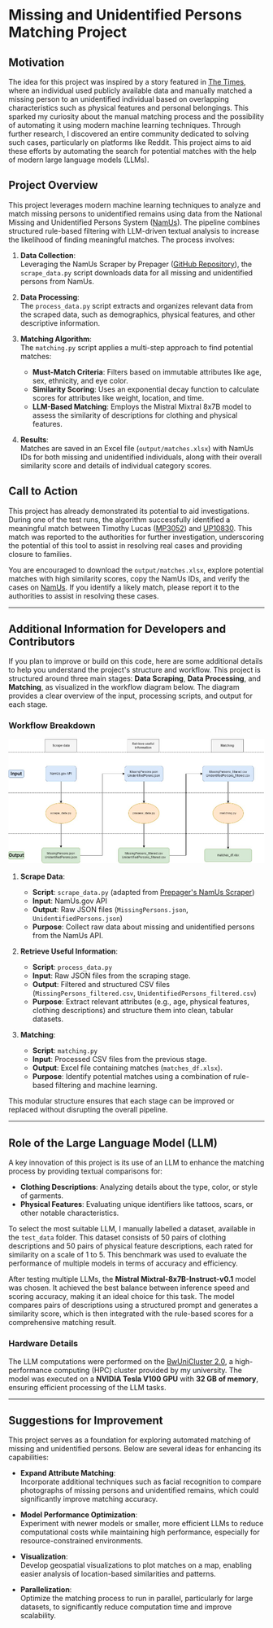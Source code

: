 # Missing and Unidentified Persons Matching Project

## Motivation

The idea for this project was inspired by a story featured in [The Times](https://archive.ph/FG948), where an individual used publicly available data and manually matched a missing person to an unidentified individual based on overlapping characteristics such as physical features and personal belongings. This sparked my curiosity about the manual matching process and the possibility of automating it using modern machine learning techniques. Through further research, I discovered an entire community dedicated to solving such cases, particularly on platforms like Reddit. This project aims to aid these efforts by automating the search for potential matches with the help of modern large language models (LLMs).

## Project Overview

This project leverages modern machine learning techniques to analyze and match missing persons to unidentified remains using data from the National Missing and Unidentified Persons System ([NamUs](https://namus.nij.ojp.gov/)). The pipeline combines structured rule-based filtering with LLM-driven textual analysis to increase the likelihood of finding meaningful matches. The process involves:

1. **Data Collection**:  
   Leveraging the NamUs Scraper by Prepager ([GitHub Repository](https://github.com/Prepager/namus-scraper)), the `scrape_data.py` script downloads data for all missing and unidentified persons from NamUs.


2. **Data Processing**:  
   The `process_data.py` script extracts and organizes relevant data from the scraped data, such as demographics, physical features, and other descriptive information.

3. **Matching Algorithm**:  
   The `matching.py` script applies a multi-step approach to find potential matches:  
   - **Must-Match Criteria**: Filters based on immutable attributes like age, sex, ethnicity, and eye color.  
   - **Similarity Scoring**: Uses an exponential decay function to calculate scores for attributes like weight, location, and time.  
   - **LLM-Based Matching**: Employs the Mistral Mixtral 8x7B model to assess the similarity of descriptions for clothing and physical features.

4. **Results**:  
   Matches are saved in an Excel file (`output/matches.xlsx`) with NamUs IDs for both missing and unidentified individuals, along with their overall similarity score and details of individual category scores.

## Call to Action

This project has already demonstrated its potential to aid investigations. During one of the test runs, the algorithm successfully identified a meaningful match between Timothy Lucas ([MP3052](https://www.namus.gov/MissingPersons/Case#/30521/details?nav)) and [UP10830](https://www.namus.gov/UnidentifiedPersons/Case#/10830/details?nav). This match was reported to the authorities for further investigation, underscoring the potential of this tool to assist in resolving real cases and providing closure to families.


You are encouraged to download the `output/matches.xlsx`, explore potential matches with high similarity scores, copy the NamUs IDs, and verify the cases on [NamUs](https://namus.nij.ojp.gov/). If you identify a likely match, please report it to the authorities to assist in resolving these cases.

---

## Additional Information for Developers and Contributors

If you plan to improve or build on this code, here are some additional details to help you understand the project's structure and workflow. This project is structured around three main stages: **Data Scraping**, **Data Processing**, and **Matching**, as visualized in the workflow diagram below. The diagram provides a clear overview of the input, processing scripts, and output for each stage.

### Workflow Breakdown

![Workflow Diagram](image/workflow.jpg)

1. **Scrape Data**:  
   - **Script**: `scrape_data.py` (adapted from [Prepager's NamUs Scraper](https://github.com/Prepager/namus-scraper)) 
   - **Input**: NamUs.gov API  
   - **Output**: Raw JSON files (`MissingPersons.json`, `UnidentifiedPersons.json`)  
   - **Purpose**: Collect raw data about missing and unidentified persons from the NamUs API.  

2. **Retrieve Useful Information**:  
   - **Script**: `process_data.py`  
   - **Input**: Raw JSON files from the scraping stage.  
   - **Output**: Filtered and structured CSV files (`MissingPersons_filtered.csv`, `UnidentifiedPersons_filtered.csv`)  
   - **Purpose**: Extract relevant attributes (e.g., age, physical features, clothing descriptions) and structure them into clean, tabular datasets.  

3. **Matching**:  
   - **Script**: `matching.py`  
   - **Input**: Processed CSV files from the previous stage.  
   - **Output**: Excel file containing matches (`matches_df.xlsx`).  
   - **Purpose**: Identify potential matches using a combination of rule-based filtering and machine learning.  

This modular structure ensures that each stage can be improved or replaced without disrupting the overall pipeline.

---

## Role of the Large Language Model (LLM)

A key innovation of this project is its use of an LLM to enhance the matching process by providing textual comparisons for:

- **Clothing Descriptions**: Analyzing details about the type, color, or style of garments.  
- **Physical Features**: Evaluating unique identifiers like tattoos, scars, or other notable characteristics.  

To select the most suitable LLM, I manually labelled a dataset, available in the `test_data` folder. This dataset consists of 50 pairs of clothing descriptions and 50 pairs of physical feature descriptions, each rated for similarity on a scale of 1 to 5. This benchmark was used to evaluate the performance of multiple models in terms of accuracy and efficiency.

After testing multiple LLMs, the **Mistral Mixtral-8x7B-Instruct-v0.1** model was chosen. It achieved the best balance between inference speed and scoring accuracy, making it an ideal choice for this task. The model compares pairs of descriptions using a structured prompt and generates a similarity score, which is then integrated with the rule-based scores for a comprehensive matching result.

### Hardware Details

The LLM computations were performed on the [BwUniCluster 2.0](https://wiki.bwhpc.de/e/BwUniCluster2.0), a high-performance computing (HPC) cluster provided by my university. The model was executed on a **NVIDIA Tesla V100 GPU** with **32 GB of memory**, ensuring efficient processing of the LLM tasks.

---

## Suggestions for Improvement

This project serves as a foundation for exploring automated matching of missing and unidentified persons. Below are several ideas for enhancing its capabilities:

- **Expand Attribute Matching**:  
   Incorporate additional techniques such as facial recognition to compare photographs of missing persons and unidentified remains, which could significantly improve matching accuracy.

- **Model Performance Optimization**:  
   Experiment with newer models or smaller, more efficient LLMs to reduce computational costs while maintaining high performance, especially for resource-constrained environments.

- **Visualization**:  
   Develop geospatial visualizations to plot matches on a map, enabling easier analysis of location-based similarities and patterns.

- **Parallelization**:  
   Optimize the matching process to run in parallel, particularly for large datasets, to significantly reduce computation time and improve scalability.
